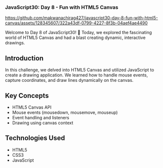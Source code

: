 
### JavaScript30: Day 8 - Fun with HTML5 Canvas


https://github.com/makwanachirag427/javascript30-day-8-fun-with-html5-canvas/assets/128345607/322a43df-0799-4227-8f3b-04aef4ae4490


Welcome to Day 8 of JavaScript30! 🎨 Today, we explored the fascinating world of HTML5 Canvas and had a blast creating dynamic, interactive drawings.



## Introduction

In this challenge, we delved into HTML5 Canvas and utilized JavaScript to create a drawing application. We learned how to handle mouse events, capture coordinates, and draw lines dynamically on the canvas.

## Key Concepts

- HTML5 Canvas API
- Mouse events (mousedown, mousemove, mouseup)
- Event handling and listeners
- Drawing using canvas context

## Technologies Used

- HTML5
- CSS3
- JavaScript


